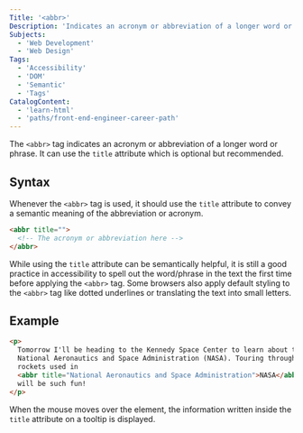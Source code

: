 ```yaml
---
Title: '<abbr>'
Description: 'Indicates an acronym or abbreviation of a longer word or phrase.'
Subjects:
  - 'Web Development'
  - 'Web Design'
Tags:
  - 'Accessibility'
  - 'DOM'
  - 'Semantic'
  - 'Tags'
CatalogContent:
  - 'learn-html'
  - 'paths/front-end-engineer-career-path'
---
```


The `<abbr>` tag indicates an acronym or abbreviation of a longer word or phrase. It can use the `title` attribute which is optional but recommended.

## Syntax

Whenever the `<abbr>` tag is used, it should use the `title` attribute to convey a semantic meaning of the abbreviation or acronym.

```html
<abbr title="">
  <!-- The acronym or abbreviation here -->
</abbr>
```

While using the `title` attribute can be semantically helpful, it is still a good practice in accessibility to spell out the word/phrase in the text the first time before applying the `<abbr>` tag. Some browsers also apply default styling to the `<abbr>` tag like dotted underlines or translating the text into small letters.

## Example

```html
<p>
  Tomorrow I'll be heading to the Kennedy Space Center to learn about the
  National Aeronautics and Space Administration (NASA). Touring through the
  rockets used in
  <abbr title="National Aeronautics and Space Administration">NASA</abbr>
  will be such fun!
</p>
```

When the mouse moves over the element, the information written inside the `title` attribute on a tooltip is displayed.
